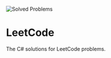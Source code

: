 ![Solved Problems](https://img.shields.io/badge/Solved%20Problems-59-green)
# LeetCode
The C# solutions for LeetCode problems.
